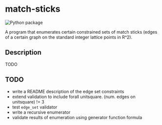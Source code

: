 # match-sticks

![Python package](https://github.com/benjaminfjones/match-sticks/workflows/Python%20package/badge.svg)

A program that enumerates certain constrained sets of match sticks (edges of
a certain graph on the standard integer lattice points in R^2).

## Description

TODO

## TODO

* write a README description of the edge set constraints
* extend validation to include forall unitsquare. (num. edges on unitsquare) != 3
* test `edge_set` validator
* write a recursive enumerator
* validate results of enumeration using generator function formula
